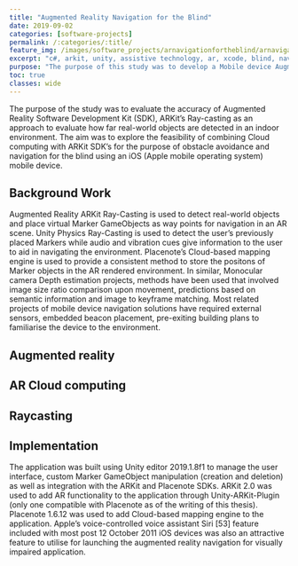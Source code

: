 ```yaml
---
title: "Augmented Reality Navigation for the Blind"
date: 2019-09-02
categories: [software-projects]
permalink: /:categories/:title/
feature_img: /images/software_projects/arnavigationfortheblind/arnavigationfortheblind_img00.jpg
excerpt: "c#, arkit, unity, assistive technology, ar, xcode, blind, navigation, cloud, placenote, travelling aid"
purpose: "The purpose of this study was to develop a Mobile device Augmented Reality based Assistive Technology (AT) for indoor navigation by blind users. Augmented Reality ARKit Ray-Casting is used to detect real-world objects and place virtual Marker GameObjects as way points for navigation in an AR scene."
toc: true
classes: wide
---
```

The purpose of the study was to evaluate the accuracy of Augmented Reality Software Development Kit (SDK), ARKit’s Ray-casting as an approach to evaluate how far real-world objects are detected in an indoor environment.  The aim was to explore the feasibility of combining Cloud computing with ARKit SDK’s for the purpose of obstacle avoidance and navigation for the blind using an iOS (Apple mobile operating system) mobile device.   

<h2 class="text-underline">Background Work</h2>

Augmented Reality ARKit Ray-Casting is used to detect real-world objects and place virtual Marker GameObjects as way points for navigation in an AR scene. Unity Physics Ray-Casting is used to detect the user’s previously placed Markers while audio and vibration cues give information to the user to aid in navigating the environment. Placenote’s Cloud-based mapping engine is used to provide a consistent method to store the positons of Marker objects in the AR rendered environment. In similar, Monocular camera Depth estimation projects, methods have been used that involved image size ratio comparison upon movement, predictions based on semantic information and image to keyframe matching. Most related projects of mobile device navigation solutions have required external sensors, embedded beacon placement, pre-exiting building plans to familiarise the device to the environment. 

## Augmented reality

## AR Cloud computing

## Raycasting

<h2 class="text-underline">Implementation</h2>

The application was built using Unity editor 2019.1.8f1 to manage the user interface, custom Marker GameObject manipulation (creation and deletion) as well as integration with the ARKit and Placenote SDKs. ARKit 2.0 was used to add AR functionality to the application through Unity-ARKit-Plugin (only one compatible with Placenote as of the writing of this thesis). Placenote 1.6.12 was used to add Cloud-based mapping engine to the application. Apple’s voice-controlled voice assistant Siri [53] feature included with most post 12 October 2011 iOS devices was also an attractive feature to utilise for launching the augmented reality navigation for visually impaired application.

